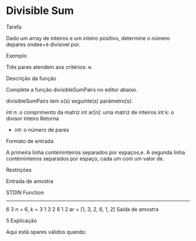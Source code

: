 # Divisible Sum

Tarefa

Dado um array de inteiros e um inteiro positivo, determine o número depares ondee+é divisível por.

Exemplo



Três pares atendem aos critérios: e.

Descrição da função

Complete a função divisibleSumPairs no editor abaixo.

divisibleSumPairs tem o(s) seguinte(s) parâmetro(s):

int n: o comprimento da matriz
int ar[n]: uma matriz de inteiros
int k: o divisor inteiro
Retorna
- int: o número de pares

Formato de entrada

A primeira linha contéminteiros separados por espaços,e.
A segunda linha contéminteiros separados por espaço, cada um com um valor de.

Restrições

Entrada de amostra

STDIN           Function
-----           --------
6 3             n = 6, k = 3
1 3 2 6 1 2     ar = [1, 3, 2, 6, 1, 2]
Saída de amostra

 5
Explicação

Aqui está opares válidos quando:

